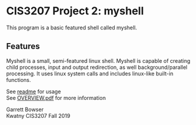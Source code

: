 # CIS3207 Project 2: myshell

This program is a basic featured shell called myshell.

## Features
Myshell is a small, semi-featured linux shell.  Myshell is capable of creating child processes, input and output redirection, as
well background/parallel processing. It uses linux system calls and includes linux-like built-in functions. 


See [readme](https://github.com/tuh37046/CIS3207/blob/master/P2_myshell/readme) for usage<br>
See [OVERVIEW.pdf](https://github.com/tuh37046/CIS3207/blob/master/P2_myshell/OVERVIEW.pdf) for more information


Garrett Bowser <br>
Kwatny CIS3207 Fall 2019
